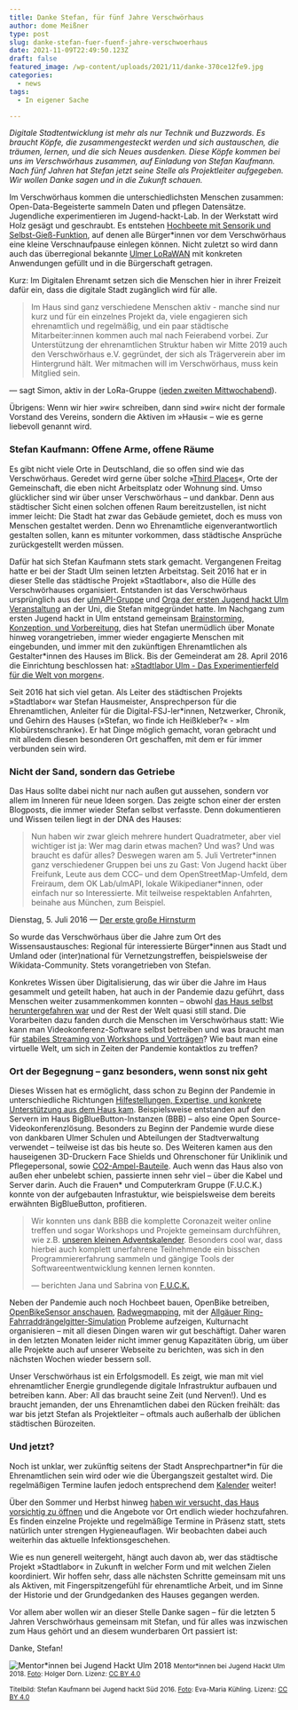 ```yaml
---
title: Danke Stefan, für fünf Jahre Verschwörhaus
author: dome Meißner
type: post
slug: danke-stefan-fuer-fuenf-jahre-verschwoerhaus
date: 2021-11-09T22:49:50.123Z
draft: false
featured_image: /wp-content/uploads/2021/11/danke-370ce12fe9.jpg
categories:
  - news
tags:
  - In eigener Sache

---
```


*Digitale Stadtentwicklung ist mehr als nur Technik und Buzzwords. Es braucht Köpfe, die zusammengesteckt werden und sich austauschen, die träumen, lernen, und die sich Neues ausdenken. Diese Köpfe kommen bei uns im Verschwörhaus zusammen, auf Einladung von Stefan Kaufmann. Nach fünf Jahren hat Stefan jetzt seine Stelle als Projektleiter aufgegeben. Wir wollen Danke sagen und in die Zukunft schauen.*

Im Verschwörhaus kommen die unterschiedlichsten Menschen zusammen: Open-Data-Begeisterte sammeln Daten und pflegen Datensätze. Jugendliche experimentieren im Jugend-hackt-Lab. In der Werkstatt wird Holz gesägt und geschraubt. Es entstehen [Hochbeete mit Sensorik und Selbst-Gieß-Funktion](https://twitter.com/verschwoerhaus/status/1286261856760401920), auf denen alle Bürger\*innen vor dem Verschwörhaus eine kleine Verschnaufpause einlegen können. Nicht zuletzt so wird dann auch das überregional bekannte [Ulmer LoRaWAN](https://lora.ulm-digital.com) mit konkreten Anwendungen gefüllt und in die Bürgerschaft getragen.

Kurz: Im Digitalen Ehrenamt setzen sich die Menschen hier in ihrer Freizeit dafür ein, dass die digitale Stadt zugänglich wird für alle.

> Im Haus sind ganz verschiedene Menschen aktiv - manche sind nur kurz und für ein einzelnes Projekt da, viele engagieren sich ehrenamtlich und regelmäßig, und ein paar städtische Mitarbeiter:innen kommen auch mal nach Feierabend vorbei. Zur Unterstützung der ehrenamtlichen Struktur haben wir Mitte 2019 auch den Verschwörhaus e.V. gegründet, der sich als Trägerverein aber im Hintergrund hält. Wer mitmachen will im Verschwörhaus, muss kein Mitglied sein.  
> 
— sagt Simon, aktiv in der LoRa-Gruppe ([jeden zweiten Mittwochabend](/termine-und-oeffnungszeiten/#ttn)).

Übrigens: Wenn wir hier »wir« schreiben, dann sind »wir« nicht der formale Vorstand des Vereins, sondern die Aktiven im »Hausi« – wie es gerne liebevoll genannt wird.

### Stefan Kaufmann: Offene Arme, offene Räume

Es gibt nicht viele Orte in Deutschland, die so offen sind wie das Verschwörhaus. Geredet wird gerne über solche »[Third Places](https://de.wikipedia.org/wiki/Dritter_Ort)«, Orte der Gemeinschaft, die eben nicht Arbeitsplatz oder Wohnung sind. 
Umso glücklicher sind wir über unser Verschwörhaus – und dankbar. Denn aus städtischer Sicht einen solchen offenen Raum bereitzustellen, ist nicht immer leicht: Die Stadt hat zwar das Gebäude gemietet, doch es muss von Menschen gestaltet werden. Denn wo Ehrenamtliche eigenverantwortlich gestalten sollen, kann es mitunter vorkommen, dass städtische Ansprüche zurückgestellt werden müssen.

Dafür hat sich Stefan Kaufmann stets stark gemacht. Vergangenen Freitag hatte er bei der Stadt Ulm seinen letzten Arbeitstag. Seit 2016 hat er in dieser Stelle das städtische Projekt »Stadtlabor«, also die Hülle des Verschwörhauses organisiert. Entstanden ist das Verschwörhaus ursprünglich aus der [ulmAPI-Gruppe](http://www.ulmapi.de/) und [Orga der ersten Jugend hackt Ulm Veranstaltung](/danke-fuer-alles-juka/) an der Uni, die Stefan mitgegründet hatte. 
Im Nachgang zum ersten Jugend hackt in Ulm entstand gemeinsam [Brainstorming, Konzeption, und Vorbereitung](/der-gemeinderat-findet-uns-cool-o/), dies hat Stefan unermüdlich über Monate hinweg vorangetrieben, immer wieder engagierte Menschen mit eingebunden, und immer mit den zukünftigen Ehrenamtlichen als Gestalter\*innen des Hauses im Blick. Bis der Gemeinderat am 28. April 2016 die Einrichtung beschlossen hat: [»Stadtlabor Ulm - Das Experimentierfeld für die Welt von morgen«](https://buergerinfo.ulm.de/vo0050.php?__kvonr=4507).

Seit 2016 hat sich viel getan. Als Leiter des städtischen Projekts »Stadtlabor« war Stefan Hausmeister, Ansprechperson für die Ehrenamtlichen, Anleiter für die Digital-FSJ-ler\*innen, Netzwerker, Chronik, und Gehirn des Hauses (»Stefan, wo finde ich Heißkleber?« - »Im Klobürstenschrank«). Er hat Dinge möglich gemacht, voran gebracht und mit alledem diesen besonderen Ort geschaffen, mit dem er für immer verbunden sein wird.

### Nicht der Sand, sondern das Getriebe

Das Haus sollte dabei nicht nur nach außen gut aussehen, sondern vor allem im Inneren für neue Ideen sorgen. Das zeigte schon einer der ersten Blogposts, die immer wieder Stefan selbst verfasste. Denn dokumentieren und Wissen teilen liegt in der DNA des Hauses:

> Nun haben wir zwar gleich mehrere hundert Quadratmeter, aber viel wichtiger ist ja: Wer mag darin etwas machen? Und was? Und was braucht es dafür alles? Deswegen waren am 5. Juli Vertreter\*innen ganz verschiedener Gruppen bei uns zu Gast: Von Jugend hackt über Freifunk, Leute aus dem CCC– und dem OpenStreetMap-Umfeld, dem Freiraum, dem OK Lab/ulmAPI, lokale Wikipedianer\*innen, oder einfach nur so Interessierte. Mit teilweise respektablen Anfahrten, beinahe aus München, zum Beispiel.

Dienstag, 5. Juli 2016 — [Der erste große Hirnsturm](/der-erste-grosse-hirnsturm/)

So wurde das Verschwörhaus über die Jahre zum Ort des Wissensaustausches: Regional für interessierte Bürger\*innen aus Stadt und Umland oder (inter)national für Vernetzungstreffen, beispielsweise der Wikidata-Community. Stets vorangetrieben von Stefan.

Konkretes Wissen über Digitalisierung, das wir über die Jahre im Haus gesammelt und geteilt haben, hat auch in der Pandemie dazu geführt, dass Menschen weiter zusammenkommen konnten – obwohl [das Haus selbst heruntergefahren war](/cve-covid-19-aktuelle-massnahmen/) und der Rest der Welt quasi still stand. Die Vorarbeiten dazu fanden durch die Menschen im Verschwörhaus statt: Wie kann man Videokonferenz-Software selbst betreiben und was braucht man für [stabiles Streaming von Workshops und Vorträgen](/wie-das-verschwoerhaus-zum-nicht-ganz-fernseh-studio-wurde/)? Wie baut man eine virtuelle Welt, um sich in Zeiten der Pandemie kontaktlos zu treffen?


### Ort der Begegnung – ganz besonders, wenn sonst nix geht

Dieses Wissen hat es ermöglicht, dass schon zu Beginn der Pandemie in unterschiedliche Richtungen [Hilfestellungen, Expertise, und konkrete Unterstützung aus dem Haus kam](/was-wir-gerade-tun/). Beispielsweise entstanden auf den Servern im Haus BigBlueButton-Instanzen (BBB) – also eine Open Source-Videokonferenzlösung. Besonders zu Beginn der Pandemie wurde diese von dankbaren Ulmer Schulen und Abteilungen der Stadtverwaltung verwendet – teilweise ist das bis heute so. Des Weiteren kamen aus den hauseigenen 3D-Druckern Face Shields und Ohrenschoner für Uniklinik und Pflegepersonal, sowie [CO2-Ampel-Bauteile](/co2-ampeln-fuer-klassenzimmer-und-wie-du-uns-im-advent-dabei-unterstuetzen-kannst/). Auch wenn das Haus also von außen eher unbelebt schien, passierte innen sehr viel – über die Kabel und Server darin. Auch die Frauen\* und Computerkram Gruppe (F.U.C.K.) konnte von der aufgebauten Infrastuktur, wie beispielsweise dem bereits erwähnten BigBlueButton, profitieren.

> Wir konnten uns dank BBB die komplette Coronazeit weiter online treffen und sogar Workshops und Projekte gemeinsam durchführen, wie z.B. [unseren kleinen Adventskalender](https://adventskalender.verschwoerhaus.de).
> Besonders cool war, dass hierbei auch komplett unerfahrene Teilnehmende ein bisschen Programmiererfahrung sammeln und gängige Tools der Softwareentwentwicklung kennen lernen konnten.
>
> — berichten Jana und Sabrina von [F.U.C.K.](/termine-und-oeffnungszeiten/#fuck)

Neben der Pandemie auch noch Hochbeet bauen, OpenBike betreiben, [OpenBikeSensor anschauen](/wir-bauen-openbikesensoren/), [Radwegmapping](/mappt-die-radwege/), mit der [Allgäuer Ring-Fahrraddrängelgitter-Simulation](https://twitter.com/verschwoerhaus/status/1410212401912373250) Probleme aufzeigen, Kulturnacht organisieren – mit all diesen Dingen waren wir gut beschäftigt. Daher waren in den letzten Monaten leider nicht immer genug Kapazitäten übrig, um über alle Projekte auch auf unserer Webseite zu berichten, was sich in den nächsten Wochen wieder bessern soll.

Unser Verschwörhaus ist ein Erfolgsmodell. Es zeigt, wie man mit viel ehrenamtlicher Energie grundlegende digitale Infrastruktur aufbauen und betreiben kann. Aber: All das braucht seine Zeit (und Nerven!). Und es braucht jemanden, der uns Ehrenamtlichen dabei den Rücken freihält: das war bis jetzt Stefan als Projektleiter – oftmals auch außerhalb der üblichen städtischen Bürozeiten.


### Und jetzt?

Noch ist unklar, wer zukünftig seitens der Stadt Ansprechpartner\*in für die Ehrenamtlichen sein wird oder wie die Übergangszeit gestaltet wird.
Die regelmäßigen Termine laufen jedoch entsprechend dem [Kalender](/termine-und-oeffnungszeiten/) weiter!

Über den Sommer und Herbst hinweg [haben wir versucht, das Haus vorsichtig zu öffnen](/was-in-welcher-inzidenzstufe-gilt-ab-juli-2021/) und die Angebote vor Ort endlich wieder hochzufahren. Es finden einzelne Projekte und regelmäßige Termine in Präsenz statt, stets natürlich unter strengen Hygieneauflagen. Wir beobachten dabei auch weiterhin das aktuelle Infektionsgeschehen.

Wie es nun generell weitergeht, hängt auch davon ab, wer das städtische Projekt »Stadtlabor« in Zukunft in welcher Form und mit welchen Zielen koordiniert. Wir hoffen sehr, dass alle nächsten Schritte gemeinsam mit uns als Aktiven, mit Fingerspitzengefühl für ehrenamtliche Arbeit, und im Sinne der Historie und der Grundgedanken des Hauses gegangen werden.

Vor allem aber wollen wir an dieser Stelle Danke sagen – für die letzten 5 Jahren Verschwörhaus gemeinsam mit Stefan, und für alles was inzwischen zum Haus gehört und an diesem wunderbaren Ort passiert ist:

Danke, Stefan!

![Mentor\*innen bei Jugend Hackt Ulm 2018](/wp-content/uploads/2021/11/danke-f9884009fc.jpg)
<small>Mentor\*innen bei Jugend Hackt Ulm 2018. <a href="https://www.flickr.com/photos/okfde/45493589895/in/album-72157703390617581/" target="_blank" rel="noopener noreferrer">Foto</a>: Holger Dorn. Lizenz: <a href="https://creativecommons.org/licenses/by/4.0/legalcode" target="_blank" rel="license noopener noreferrer">CC BY 4.0</a></small>

<small>Titelbild: Stefan Kaufmann bei Jugend hackt Süd 2016. <a href="https://www.flickr.com/photos/okfde/27538039321/in/album-72157666993658143/" target="_blank" rel="noopener noreferrer">Foto</a>: Eva-Maria Kühling. Lizenz: <a href="https://creativecommons.org/licenses/by/4.0/legalcode" target="_blank" rel="license noopener">CC BY 4.0</a></small>
